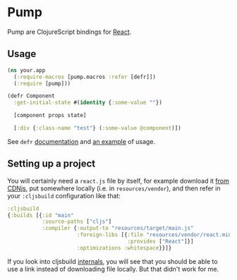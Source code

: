 # Pump

Pump are ClojureScript bindings for [React][1].

## Usage

```clojure
(ns your.app
  (:require-macros [pump.macros :refer [defr]])
  (:require [pump]))

(defr Component
  :get-initial-state #(identity {:some-value ""})

  [component props state]

  [:div {:class-name "test"} (:some-value @component)])
```

See `defr` [documentation][2] and [an example][3] of usage.

## Setting up a project

You will certainly need a `react.js` file by itself, for example download it
[from CDNjs][4], put somewhere locally (i.e. in ``resources/vendor``), and then
refer in your `:cljsbuild` configuration like that:

```clojure
:cljsbuild
{:builds [{:id "main"
           :source-paths ["cljs"]
           :compiler {:output-to "resources/target/main.js"
                      :foreign-libs [{:file "resources/vendor/react.min.js"
                                      :provides ["React"]}]
                      :optimizations :whitespace}}]}
```

If you look into cljsbuild [internals][5], you will see that you should be able
to use a link instead of downloading file locally. But that didn't work for me.

[1]: http://facebook.github.io/react/
[2]: https://github.com/piranha/pump/blob/master/src/pump/macros.clj#L25
[3]: https://github.com/piranha/pump/blob/master/src/pump/example.cljs
[4]: http://cdnjs.cloudflare.com/ajax/libs/react/0.4.1/react.min.js
[5]: https://github.com/clojure/clojurescript/commit/96b38e2c951ef07b397e9d#diff-480d4dd0322c0b2d58ad0ad002f6d4cdR426
